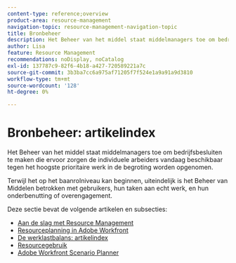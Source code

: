 ```yaml
---
content-type: reference;overview
product-area: resource-management
navigation-topic: resource-management-navigation-topic
title: Bronbeheer
description: Het Beheer van het middel staat middelmanagers toe om bedrijfsbesluiten te maken die ervoor zorgen de individuele arbeiders vandaag beschikbaar tegen het hoogste prioritaire werk in de begroting worden opgenomen. Terwijl het op het baanrolniveau kan beginnen, uiteindelijk is het Beheer van het Middel betrokken met gebruikers en hun onderbenutting of overengagement.
author: Lisa
feature: Resource Management
recommendations: noDisplay, noCatalog
exl-id: 137787c9-82f6-4b18-a427-720589221a7c
source-git-commit: 3b3ba7cc6a975af71205f7f524e1a9a91a9d3810
workflow-type: tm+mt
source-wordcount: '128'
ht-degree: 0%

---
```


# Bronbeheer: artikelindex

<!--Audited: 01/2024-->

Het Beheer van het middel staat middelmanagers toe om bedrijfsbesluiten te maken die ervoor zorgen de individuele arbeiders vandaag beschikbaar tegen het hoogste prioritaire werk in de begroting worden opgenomen.

Terwijl het op het baanrolniveau kan beginnen, uiteindelijk is het Beheer van Middelen betrokken met gebruikers, hun taken aan echt werk, en hun onderbenutting of overengagement.

Deze sectie bevat de volgende artikelen en subsecties:

* [Aan de slag met Resource Management](../../resource-mgmt/resource-mgmt-overview/get-started-resource-management.md)
* [Resourceplanning in Adobe Workfront](/help/quicksilver/resource-mgmt/resource-planning/resource-planning-overview.md)
* [De werklastbalans: artikelindex](/help/quicksilver/resource-mgmt/workload-balancer/workload-balancer.md)
* [Resourcegebruik](/help/quicksilver/resource-mgmt/resource-utilization/resource-utilization.md)
* [Adobe Workfront Scenario Planner](/help/quicksilver/scenario-planner/scenario-planning.md)




